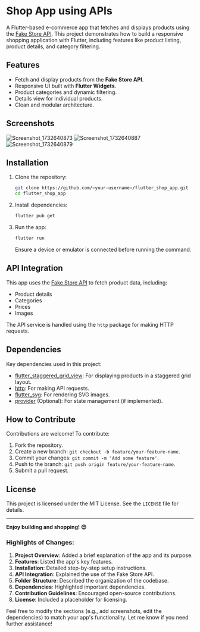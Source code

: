 # Shop App using APIs

A Flutter-based e-commerce app that fetches and displays products using the [Fake Store API](https://fakestoreapi.com). This project demonstrates how to build a responsive shopping application with Flutter, including features like product listing, product details, and category filtering.

## Features

- Fetch and display products from the **Fake Store API**.
- Responsive UI built with **Flutter Widgets**.
- Product categories and dynamic filtering.
- Details view for individual products.
- Clean and modular architecture.

## Screenshots
![Screenshot_1732640873](https://github.com/user-attachments/assets/e09d1dca-6fd9-4eff-9f37-feb57b8ee66f)
![Screenshot_1732640887](https://github.com/user-attachments/assets/2422c9a8-c23f-45da-9aef-e69e64a5e61b)
![Screenshot_1732640879](https://github.com/user-attachments/assets/e7b098b8-7863-49dd-b407-73686e24fedd)


## Installation

1. Clone the repository:

   ```bash
   git clone https://github.com/<your-username>/flutter_shop_app.git
   cd flutter_shop_app
   ```

2. Install dependencies:

   ```bash
   flutter pub get
   ```

3. Run the app:

   ```bash
   flutter run
   ```

   Ensure a device or emulator is connected before running the command.

## API Integration

This app uses the [Fake Store API](https://fakestoreapi.com) to fetch product data, including:

- Product details
- Categories
- Prices
- Images

The API service is handled using the `http` package for making HTTP requests.

## Dependencies

Key dependencies used in this project:

- [flutter_staggered_grid_view](https://pub.dev/packages/flutter_staggered_grid_view): For displaying products in a staggered grid layout.
- [http](https://pub.dev/packages/http): For making API requests.
- [flutter_svg](https://pub.dev/packages/flutter_svg): For rendering SVG images.
- [provider](https://pub.dev/packages/provider) (Optional): For state management (if implemented).

## How to Contribute

Contributions are welcome! To contribute:

1. Fork the repository.
2. Create a new branch: `git checkout -b feature/your-feature-name`.
3. Commit your changes: `git commit -m 'Add some feature'`.
4. Push to the branch: `git push origin feature/your-feature-name`.
5. Submit a pull request.

## License

This project is licensed under the MIT License. See the `LICENSE` file for details.

---

**Enjoy building and shopping! 😊**

### Highlights of Changes:

1. **Project Overview**: Added a brief explanation of the app and its purpose.
2. **Features**: Listed the app's key features.
3. **Installation**: Detailed step-by-step setup instructions.
4. **API Integration**: Explained the use of the Fake Store API.
5. **Folder Structure**: Described the organization of the codebase.
6. **Dependencies**: Highlighted important dependencies.
7. **Contribution Guidelines**: Encouraged open-source contributions.
8. **License**: Included a placeholder for licensing.

Feel free to modify the sections (e.g., add screenshots, edit the dependencies) to match your app's functionality. Let me know if you need further assistance!
